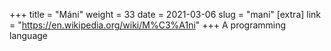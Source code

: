 +++
title = "Máni"
weight = 33
date = 2021-03-06
slug = "mani"
[extra]
link = "https://en.wikipedia.org/wiki/M%C3%A1ni"
+++
A programming language


